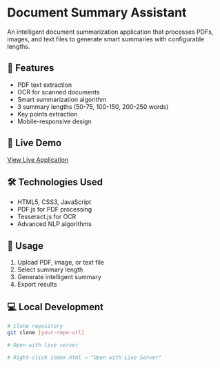 # Document Summary Assistant

An intelligent document summarization application that processes PDFs, images, and text files to generate smart summaries with configurable lengths.

## 🌟 Features
- PDF text extraction
- OCR for scanned documents  
- Smart summarization algorithm
- 3 summary lengths (50-75, 100-150, 200-250 words)
- Key points extraction
- Mobile-responsive design

## 🚀 Live Demo
[View Live Application](doc-summary.netlify.app)

## 🛠 Technologies Used
- HTML5, CSS3, JavaScript
- PDF.js for PDF processing
- Tesseract.js for OCR
- Advanced NLP algorithms

## 📱 Usage
1. Upload PDF, image, or text file
2. Select summary length
3. Generate intelligent summary
4. Export results

## 💻 Local Development
```bash
# Clone repository
git clone [your-repo-url]

# Open with live server

# Right-click index.html → "Open with Live Server"

